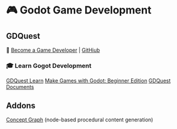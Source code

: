 # :video_game: Godot Game Development

## GDQuest

:link: [Become a Game Developer](https://www.gdquest.com/) | [GitHiub](https://github.com/GDQuest)

### :mortar_board: Learn Gogot Development

[GDQuest Learn](https://gdquest.mavenseed.com/p/home)
[Make Games with Godot: Beginner Edition](https://www.gdquest.com/docs/guides/learn-godot/beginner/)
[GDQuest Documents](https://www.gdquest.com/docs/)

## Addons

[Concept Graph](https://github.com/HungryProton/concept_graph) (node-based procedural content generation)

